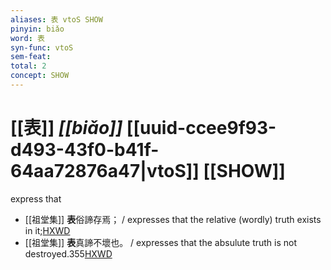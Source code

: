 ```yaml
---
aliases: 表 vtoS SHOW
pinyin: biǎo
word: 表
syn-func: vtoS
sem-feat: 
total: 2
concept: SHOW 
---
```

# [[表]] *[[biǎo]]*  [[uuid-ccee9f93-d493-43f0-b41f-64aa72876a47|vtoS]] [[SHOW]]
express that
 - [[祖堂集]] **表**俗諦存焉； / expresses that the relative (wordly) truth exists in it;[HXWD](https://hxwd.org/textview.html?location=KR6q0002_Yan_001-1026a.34)
 - [[祖堂集]] **表**真諦不壞也。 / expresses that the absulute truth is not destroyed.355[HXWD](https://hxwd.org/textview.html?location=KR6q0002_Yan_001-1026a.36)